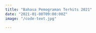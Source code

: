 ```yaml
---
title: "Bahasa Pemograman Terhits 2021"
date: "2021-01-08T09:00:00Z"
image: "/code-text.jpg"

---
```

